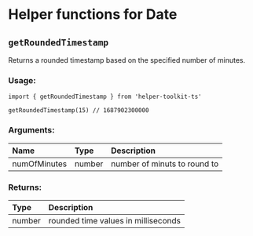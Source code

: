 # Helper functions for Date

## `getRoundedTimestamp`
Returns a rounded timestamp based on the specified number of minutes.

### Usage:

```
import { getRoundedTimestamp } from 'helper-toolkit-ts'

getRoundedTimestamp(15) // 1687902300000
```

### Arguments: 

|Name | Type | Description |
|:--  |:--   | :--         |
| numOfMinutes | number | number of minuts to round to |

### Returns:

| Type | Description |
|:--   | :--         |
| number | rounded time values in milliseconds |